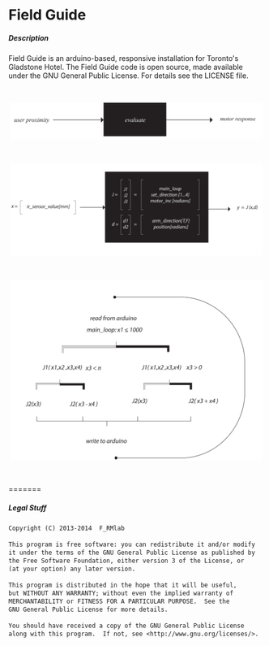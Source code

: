 Field Guide
=======

##### Description
Field Guide is an arduino-based, responsive installation for Toronto's Gladstone Hotel. The Field Guide code is open source, made available under the GNU General Public License. For details see the LICENSE file.

<br>
<p align="center">
  <img src="img/00_fg.jpg/" width="500px"> 
</p>
<br>
<p align="center">
  <img src="img/01_fg.jpg/" width="500px"> 
</p>
<br>
<p align="center">
  <img src="img/02_fg.jpg/" width="500px"> 
</p>
<br>

=======

##### Legal Stuff
    Copyright (C) 2013-2014  F_RMlab

    This program is free software: you can redistribute it and/or modify
    it under the terms of the GNU General Public License as published by
    the Free Software Foundation, either version 3 of the License, or
    (at your option) any later version.

    This program is distributed in the hope that it will be useful,
    but WITHOUT ANY WARRANTY; without even the implied warranty of
    MERCHANTABILITY or FITNESS FOR A PARTICULAR PURPOSE.  See the
    GNU General Public License for more details.

    You should have received a copy of the GNU General Public License
    along with this program.  If not, see <http://www.gnu.org/licenses/>.

